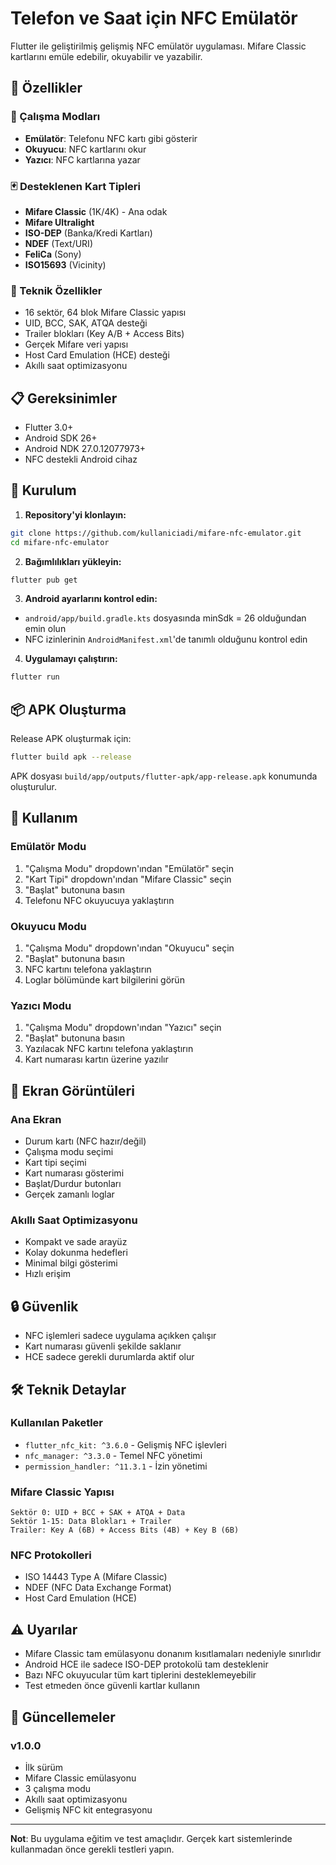 # Telefon ve Saat için NFC Emülatör

Flutter ile geliştirilmiş gelişmiş NFC emülatör uygulaması. Mifare Classic kartlarını emüle edebilir, okuyabilir ve yazabilir.

## 🎯 Özellikler

### 📱 Çalışma Modları
- **Emülatör**: Telefonu NFC kartı gibi gösterir
- **Okuyucu**: NFC kartlarını okur
- **Yazıcı**: NFC kartlarına yazar

### 🃏 Desteklenen Kart Tipleri
- **Mifare Classic** (1K/4K) - Ana odak
- **Mifare Ultralight**
- **ISO-DEP** (Banka/Kredi Kartları)
- **NDEF** (Text/URI)
- **FeliCa** (Sony)
- **ISO15693** (Vicinity)

### 🔧 Teknik Özellikler
- 16 sektör, 64 blok Mifare Classic yapısı
- UID, BCC, SAK, ATQA desteği
- Trailer blokları (Key A/B + Access Bits)
- Gerçek Mifare veri yapısı
- Host Card Emulation (HCE) desteği
- Akıllı saat optimizasyonu

## 📋 Gereksinimler

- Flutter 3.0+
- Android SDK 26+
- Android NDK 27.0.12077973+
- NFC destekli Android cihaz

## 🚀 Kurulum

1. **Repository'yi klonlayın:**
```bash
git clone https://github.com/kullaniciadi/mifare-nfc-emulator.git
cd mifare-nfc-emulator
```

2. **Bağımlılıkları yükleyin:**
```bash
flutter pub get
```

3. **Android ayarlarını kontrol edin:**
- `android/app/build.gradle.kts` dosyasında minSdk = 26 olduğundan emin olun
- NFC izinlerinin `AndroidManifest.xml`'de tanımlı olduğunu kontrol edin

4. **Uygulamayı çalıştırın:**
```bash
flutter run
```

## 📦 APK Oluşturma

Release APK oluşturmak için:
```bash
flutter build apk --release
```

APK dosyası `build/app/outputs/flutter-apk/app-release.apk` konumunda oluşturulur.

## 🔧 Kullanım

### Emülatör Modu
1. "Çalışma Modu" dropdown'ından "Emülatör" seçin
2. "Kart Tipi" dropdown'ından "Mifare Classic" seçin
3. "Başlat" butonuna basın
4. Telefonu NFC okuyucuya yaklaştırın

### Okuyucu Modu
1. "Çalışma Modu" dropdown'ından "Okuyucu" seçin
2. "Başlat" butonuna basın
3. NFC kartını telefona yaklaştırın
4. Loglar bölümünde kart bilgilerini görün

### Yazıcı Modu
1. "Çalışma Modu" dropdown'ından "Yazıcı" seçin
2. "Başlat" butonuna basın
3. Yazılacak NFC kartını telefona yaklaştırın
4. Kart numarası kartın üzerine yazılır

## 📱 Ekran Görüntüleri

### Ana Ekran
- Durum kartı (NFC hazır/değil)
- Çalışma modu seçimi
- Kart tipi seçimi
- Kart numarası gösterimi
- Başlat/Durdur butonları
- Gerçek zamanlı loglar

### Akıllı Saat Optimizasyonu
- Kompakt ve sade arayüz
- Kolay dokunma hedefleri
- Minimal bilgi gösterimi
- Hızlı erişim

## 🔒 Güvenlik

- NFC işlemleri sadece uygulama açıkken çalışır
- Kart numarası güvenli şekilde saklanır
- HCE sadece gerekli durumlarda aktif olur

## 🛠️ Teknik Detaylar

### Kullanılan Paketler
- `flutter_nfc_kit: ^3.6.0` - Gelişmiş NFC işlevleri
- `nfc_manager: ^3.3.0` - Temel NFC yönetimi
- `permission_handler: ^11.3.1` - İzin yönetimi

### Mifare Classic Yapısı
```
Sektör 0: UID + BCC + SAK + ATQA + Data
Sektör 1-15: Data Blokları + Trailer
Trailer: Key A (6B) + Access Bits (4B) + Key B (6B)
```

### NFC Protokolleri
- ISO 14443 Type A (Mifare Classic)
- NDEF (NFC Data Exchange Format)
- Host Card Emulation (HCE)


## ⚠️ Uyarılar

- Mifare Classic tam emülasyonu donanım kısıtlamaları nedeniyle sınırlıdır
- Android HCE ile sadece ISO-DEP protokolü tam desteklenir
- Bazı NFC okuyucular tüm kart tiplerini desteklemeyebilir
- Test etmeden önce güvenli kartlar kullanın



## 🔄 Güncellemeler

### v1.0.0
- İlk sürüm
- Mifare Classic emülasyonu
- 3 çalışma modu
- Akıllı saat optimizasyonu
- Gelişmiş NFC kit entegrasyonu

---

**Not**: Bu uygulama eğitim ve test amaçlıdır. Gerçek kart sistemlerinde kullanmadan önce gerekli testleri yapın.
